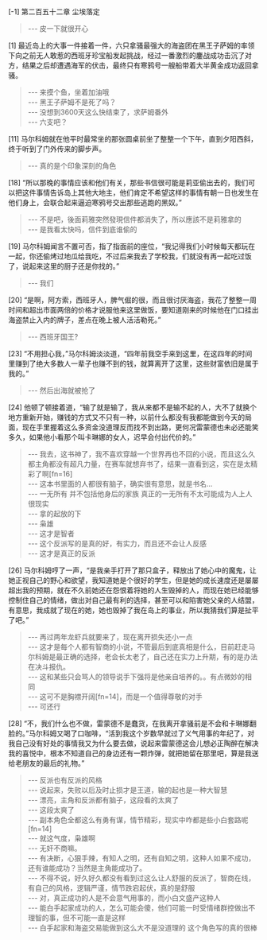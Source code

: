 
[-1] 第二百五十二章 尘埃落定
>--- 皮一下就很开心<br>

[1] 最近岛上的大事一件接着一件，六只拿骚最强大的海盗团在黑王子萨姆的率领下向之前无人敢惹的西班牙珍宝船发起挑战，经过一番激烈的鏖战成功击沉了对方，结果之后却遭遇海军的伏击，最终只有寒鸦号一艘船带着大半黄金成功返回拿骚。
>--- 来摸个鱼，坐着加油哦<br>
>--- 黑王子萨姆不是死了吗？<br>
>--- 没想到3600天这么快结束了，求萨姆番外<br>
>--- 六支吧？<br>

[11] 马尔科姆就在他平时最常坐的那张圆桌前坐了整整一个下午，直到夕阳西斜，终于听到了门外传来的脚步声。
>--- 真的是个印象深刻的角色<br>

[18] “所以那晚的事情应该和他们有关，那些书信很可能是莉亚偷出去的，我们可以把这件事情告诉岛上其他大地主，他们肯定不希望这样的事情有朝一日也发生在他们身上，会联合起来逼迫寒鸦号交出那些逃跑的黑奴。”
>--- 不是吧，後面莉雅突然發現信件都消失了，所以應該不是莉雅拿的<br>
>--- 是我看太快吗，信件到底谁偷的<br>

[19] 马尔科姆闻言不置可否，指了指面前的座位，“我记得我们小时候每天都玩在一起，你还偷烤过地瓜给我吃，不过后来我去了学校我，们就没有再一起吃过饭了，说起来这里的厨子还是你找的。”
>--- 我们<br>

[20] “是啊，阿方索，西班牙人，脾气倔的很，而且很讨厌海盗，我花了整整一周时间和超出市面两倍的价格才说服他来这里做饭，要知道刚来的时候他在门口挂出海盗禁止入内的牌子，差点在晚上被人活活勒死。”
>--- 西班牙国王?<br>

[23] “不用担心我，”马尔科姆淡淡道，“四年前我空手来到这里，在这四年的时间里赚到了绝大多数人一辈子也赚不到的钱，就算离开了这里，这些财富依旧是属于我的。”
>--- 然后出海就被抢了<br>

[24] 他顿了顿接着道，“输了就是输了，我从来都不是输不起的人，大不了就换个地方重新开始，赚钱的方式又不只有一种，以前什么都没有我都能做到今天的局面，现在手里握着这么多资金没道理反而找不到出路，更何况雷蒙德也未必还能笑多久，如果他小看那个叫卡琳娜的女人，迟早会付出代价的。”
>--- 我去，这书神了，我不喜欢穿越一个世界再也不回的小说，而且这么久都主角都没有超凡力量，在赛车就想弃书了，结果一直看到这，实在是太精彩了啊[fn=16]<br>
>--- 这本书里面的人都很有脑子，确实很有意思，就是书名...<br>
>--- 一无所有 并不包括他身后的家族 真正的一无所有不太可能成为人上人 很现实<br>
>--- 拿的起放的下<br>
>--- 枭雄<br>
>--- 这才是智者<br>
>--- 这个反派写的是真的好，有实力，而且还不会让人反感<br>
>--- 这才是真正的反派<br>

[26] 马尔科姆哼了一声，“是我亲手打开了那只盒子，释放出了她心中的魔鬼，让她正视自己的野心和欲望，我知道她是个很好的学生，但是她的成长速度还是屡屡超出我的预期，就在不久前她还在怨恨着将她的人生毁掉的人，而现在她已经能够控制住自己的情绪，做出对自己最有利的选择，甚至可以和陷害她父亲的人结盟，有意思，我成就了现在的她，她也毁掉了我在岛上的事业，所以我猜我们算是扯平了吧。”
>--- 再过两年龙虾兵就要来了，现在离开损失还小一点<br>
>--- 这才是每个人都有智商的小说，不管最后到底真相是什么，目前赶走马尔科姆是最正确的选择，老会长太老了，自己还在实力上升期，有的是办法在决斗报仇。<br>
>--- 这和某些只会骂人的领导说手下强将是他亲自培养的。。有点微妙的相同<br>
>--- 这可不是胸襟开阔[fn=14]，而是一个值得尊敬的对手<br>
>--- 可还行<br>

[28] “不，我们什么也不做，雷蒙德不是蠢货，在我离开拿骚前是不会和卡琳娜翻脸的。”马尔科姆又喝了口咖啡，“活到我这个岁数早就过了义气用事的年纪了，对我自己没有好处的事情我又为什么要去做，说起来雷蒙德这会儿想必正陶醉在解决我的喜悦中，根本不知道自己的身边还有一颗炸弹，就把她留在那里吧，算是我送给老朋友的最后的礼物。”
>--- 反派也有反派的风格<br>
>--- 说起来，失败以后及时止损才是王道，输的起也是一种大智慧<br>
>--- 漂亮，主角和反派都有脑子，这段看的太爽了<br>
>--- 这段太爽了<br>
>--- 副本角色全都这么有勇有谋，情节精彩，现实中咋都是些小白套路呢[fn=14]<br>
>--- 就这气度，枭雄啊<br>
>--- 无奸不商嘛。<br>
>--- 有决断，心狠手辣，有知人之明，还有自知之明，这种人如果不成功，还有谁能成功？当然是主角能成功了。<br>
>--- 不得不说，好久好久都没有看到过这么让人舒服的反派了，智商在线，有自己的风格，逻辑严谨，情节跌宕起伏，真的是舒服<br>
>--- 对，真正成功的人是不会意气用事的，而小白文盛产这种人<br>
>--- 能白手起家成功的人，怎么可能会傻，他们可能一时受情绪群控做出不理智的事，但不可能一直是这样<br>
>--- 白手起家和海盗交易能做到这么大不是没道理的 这个角色写的真的很棒<br>
